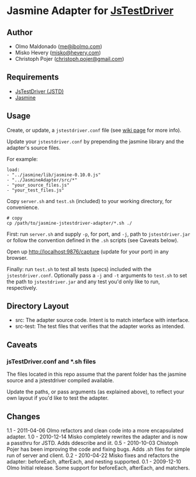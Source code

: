 Jasmine Adapter for [JsTestDriver][jstd]
========================================

Author
------

* Olmo Maldonado (me@ibolmo.com)
* Misko Hevery (misko@hevery.com)
* Christoph Pojer (christoph.pojer@gmail.com)

Requirements
------------

 - [JsTestDriver (JSTD)][jstd]
 - [Jasmine][jasmine]

Usage
-----

Create, or update, a `jstestdriver.conf` file (see [wiki page][jstd-conf] for more info).

Update your `jstestdriver.conf` by prepending the jasmine library and the adapter's source files.

For example:

	load:
    - "../jasmine/lib/jasmine-0.10.0.js"
    - "../JasmineAdapter/src/*"
    - "your_source_files.js"
    - "your_test_files.js"

Copy `server.sh` and `test.sh` (included) to your working directory, for convenience.

	# copy
	cp /path/to/jasmine-jstestdriver-adapter/*.sh ./
	
First: run `server.sh` and supply `-p`, for port, and `-j`, path to `jstestdriver.jar` or follow the convention defined in the `.sh` scripts (see Caveats below).

Open up [http://localhost:9876/capture](http://localhost:9876/capture) (update for your port) in any browser.

Finally: run `test.sh` to test all tests (specs) included with the `jstestdriver.conf`. Optionally pass a `-j` and `-t` arguments to `test.sh` to set the path to `jstestdriver.jar` and any test you'd only like to run, respectively.


Directory Layout
----------------
 
 - src: The adapter source code. Intent is to match interface with interface.
 - src-test: The test files that verifies that the adapter works as intended.

Caveats
-------

### jsTestDriver.conf and *.sh files

The files located in this repo assume that the parent folder has the jasmine source and a jstestdriver compiled available.

Update the paths, or pass arguments (as explained above), to reflect your own layout if you'd like to test the adapter.


Changes
-------
1.1 - 2011-04-06 Olmo refactors and clean code into a more encapsulated adapter. 
1.0 - 2010-12-14 Misko completely rewrites the adapter and is now a passthru for JSTD. Adds ddescribe and iit.
0.5 - 2010-10-03 Chistoph Pojer has been improving the code and fixing bugs. Adds .sh files for simple run of server and client.
0.2 - 2010-04-22 Misko fixes and refactors the adapter: beforeEach, afterEach, and nesting supported.
0.1 - 2009-12-10 Olmo Initial release. Some support for beforeEach, afterEach, and matchers.


[jstd]: http://code.google.com/p/js-test-driver
[jstd-conf]: http://code.google.com/p/js-test-driver/wiki/ConfigurationFile
[jasmine]: http://github.com/pivotal/jasmine
